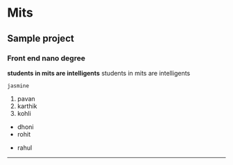# Mits #
## Sample project ##
### Front end nano degree ###
**students in mits are intelligents**
students in mits are intelligents

`jasmine`

1. pavan
2. karthik
3. kohli
  - dhoni
  - rohit
  + rahul
------
